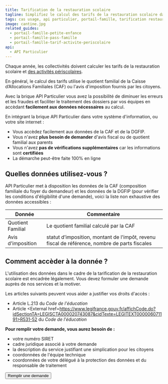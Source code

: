 ```yaml
---
title: Tarification de la restauration scolaire
tagline: Simplifiez le calcul des tarifs de la restauration scolaire dans votre colllectivité
tags: cas usage, api particulier, portail-famille, tarification restauration scolaire
image: cantine.jpg
related_guides:
  - portail-famille-petite-enfance
  - portail-famille-pass-famille
  - portail-famille-tarif-activite-periscolaire
api:
  - API Particulier
---
```


Chaque année, les collectivités doivent calculer les tarifs de la restauration scolaire et [des activités périscolaires](/guides/portail-famille-tarif-activite-periscolaire).

En général, le calcul des tarifs utilise le quotient familial de la Caisse d’Allocations Familiales (CAF) ou l'avis d'imposition fournis par les citoyens.

Avec la brique API Particulier vous avez la possibilité de diminuer les erreurs et les fraudes et faciliter le traitement des dossiers par vos équipes en accèdant **facilement aux données nécessaires** au calcul.

En intégrant la brique API Particulier dans votre système d'information, ou votre site internet :

- Vous accèdez facilement aux données de la CAF et de la DGFIP.
- Vous n'avez **plus besoin de demander** d'avis fiscal ou de quotient familial aux parents
- Vous n'avez **pas de vérifications supplémentaires** car les informations sont **certifiées**
- La démarche peut-être faite 100% en ligne

## Quelles données utilisez-vous ?

API Particulier met à disposition les données de la CAF (composition familiale du foyer du demandeur) et les données de la DGFIP (pour vérifier les conditions d'éligibilité d'une demande), voici la liste non exhaustive des données accessibles :

| Donnée            | Commentaire                                                                                   |
| ----------------- | --------------------------------------------------------------------------------------------- |
| Quotient Familial | Le quotient familial calculé par la CAF                                                       |
| Avis d'imposition | statut d’imposition, montant de l'impôt, revenu fiscal de référence, nombre de parts fiscales |

## Comment accèder à la donnée ?

L'utilisation des données dans le cadre de la tarification de la restauration scolaire est encadrée légalement. Vous devez formuler une demande auprès de nos services et la motiver.

Les articles suivants peuvent vous aider a justifier vos droits d'accès :

- Article <External href="https://www.legifrance.gouv.fr/affichCode.do;jsessionid=BADF41D6CFF34AAC5E88C9B3ADF9280C.tplgfr29s_1?idSectionTA=LEGISCTA000006182383&cidTexte=LEGITEXT000006071191&dateTexte=20190528">L.213</External> du _Code de l'éducation_
- Article <External href=https://www.legifrance.gouv.fr/affichCode.do?idSectionTA=LEGISCTA000020743087&cidTexte=LEGITEXT000006071191>R531-52</External> du _Code de l'éducation_

**Pour remplir votre demande, vous aurez besoin de :**

- votre numéro SIRET
- cadre juridique associé à votre demande
- la description du service justifiant une simplication pour les citoyens
- coordonnées de l'équipe technique
- coordonnées de votre délégué à la protection des données et du responsable de traitement

<Button href="https://datapass.api.gouv.fr/api-particulier?scopes=%7B%22dgfip_avis_imposition%22%3Atrue%2C%22dgfip_adresse%22%3Afalse%2C%22cnaf_quotient_familial%22%3Atrue%2C%22cnaf_allocataires%22%3Afalse%2C%22cnaf_enfants%22%3Afalse%2C%22cnaf_adresse%22%3Afalse%7D#description">Remplir une demande</Button>
